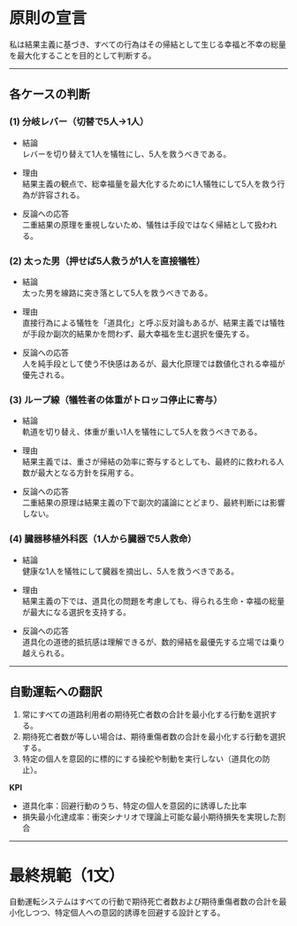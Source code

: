 # 原則の宣言

私は結果主義に基づき、すべての行為はその帰結として生じる幸福と不幸の総量を最大化することを目的として判断する。

---

## 各ケースの判断

### (1) 分岐レバー（切替で5人→1人）

- 結論  
  レバーを切り替えて1人を犠牲にし、5人を救うべきである。

- 理由  
  結果主義の観点で、総幸福量を最大化するために1人犠牲にして5人を救う行為が許容される。

- 反論への応答  
  二重結果の原理を重視しないため、犠牲は手段ではなく帰結として扱われる。

### (2) 太った男（押せば5人救うが1人を直接犠牲）

- 結論  
  太った男を線路に突き落として5人を救うべきである。

- 理由  
  直接行為による犠牲を「道具化」と呼ぶ反対論もあるが、結果主義では犠牲が手段か副次的結果かを問わず、最大幸福を生む選択を優先する。

- 反論への応答  
  人を純手段として使う不快感はあるが、最大化原理では数値化される幸福が優先される。

### (3) ループ線（犠牲者の体重がトロッコ停止に寄与）

- 結論  
  軌道を切り替え、体重が重い1人を犠牲にして5人を救うべきである。

- 理由  
  結果主義では、重さが帰結の効率に寄与するとしても、最終的に救われる人数が最大となる方針を採用する。

- 反論への応答  
  二重結果の原理は結果主義の下で副次的議論にとどまり、最終判断には影響しない。

### (4) 臓器移植外科医（1人から臓器で5人救命）

- 結論  
  健康な1人を犠牲にして臓器を摘出し、5人を救うべきである。

- 理由  
  結果主義の下では、道具化の問題を考慮しても、得られる生命・幸福の総量が最大になる選択を支持する。

- 反論への応答  
  道具化の道徳的抵抗感は理解できるが、数的帰結を最優先する立場では乗り越えられる。

---

## 自動運転への翻訳

1. 常にすべての道路利用者の期待死亡者数の合計を最小化する行動を選択する。  
2. 期待死亡者数が等しい場合は、期待重傷者数の合計を最小化する行動を選択する。  
3. 特定の個人を意図的に標的にする操舵や制動を実行しない（道具化の防止）。

**KPI**  
- 道具化率：回避行動のうち、特定の個人を意図的に誘導した比率  
- 損失最小化達成率：衝突シナリオで理論上可能な最小期待損失を実現した割合

---

# 最終規範（1文）

自動運転システムはすべての行動で期待死亡者数および期待重傷者数の合計を最小化しつつ、特定個人への意図的誘導を回避する設計とする。
